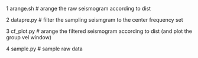 1 arange.sh # arange the raw seismogram according to dist

2 datapre.py # filter the sampling seismgram to the center frequency set

3 cf_plot.py # arange the filtered seismogram according to dist (and plot the group vel window)

4 sample.py # sample raw data
